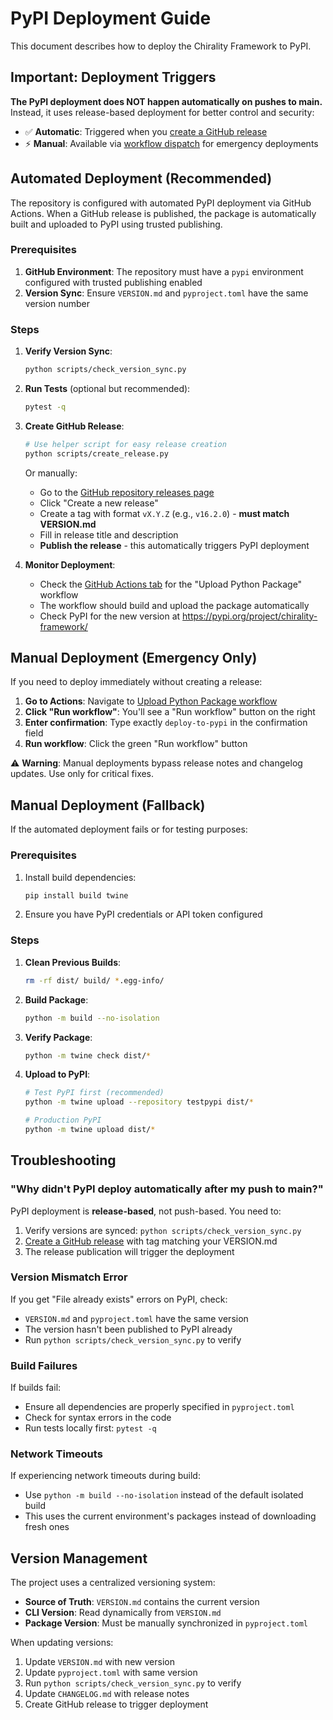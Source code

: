 # PyPI Deployment Guide

This document describes how to deploy the Chirality Framework to PyPI.

## Important: Deployment Triggers

**The PyPI deployment does NOT happen automatically on pushes to main.** Instead, it uses release-based deployment for better control and security:

- ✅ **Automatic**: Triggered when you [create a GitHub release](https://github.com/sgttomas/chirality-framework/releases/new)
- ⚡ **Manual**: Available via [workflow dispatch](https://github.com/sgttomas/chirality-framework/actions/workflows/python-publish.yml) for emergency deployments

## Automated Deployment (Recommended)

The repository is configured with automated PyPI deployment via GitHub Actions. When a GitHub release is published, the package is automatically built and uploaded to PyPI using trusted publishing.

### Prerequisites

1. **GitHub Environment**: The repository must have a `pypi` environment configured with trusted publishing enabled
2. **Version Sync**: Ensure `VERSION.md` and `pyproject.toml` have the same version number

### Steps

1. **Verify Version Sync**:
   ```bash
   python scripts/check_version_sync.py
   ```

2. **Run Tests** (optional but recommended):
   ```bash
   pytest -q
   ```

3. **Create GitHub Release**:
   ```bash
   # Use helper script for easy release creation
   python scripts/create_release.py
   ```
   
   Or manually:
   - Go to the [GitHub repository releases page](https://github.com/sgttomas/chirality-framework/releases/new)
   - Click "Create a new release"
   - Create a tag with format `vX.Y.Z` (e.g., `v16.2.0`) - **must match VERSION.md**
   - Fill in release title and description
   - **Publish the release** - this automatically triggers PyPI deployment

4. **Monitor Deployment**:
   - Check the [GitHub Actions tab](https://github.com/sgttomas/chirality-framework/actions/workflows/python-publish.yml) for the "Upload Python Package" workflow
   - The workflow should build and upload the package automatically
   - Check PyPI for the new version at https://pypi.org/project/chirality-framework/

## Manual Deployment (Emergency Only)

If you need to deploy immediately without creating a release:

1. **Go to Actions**: Navigate to [Upload Python Package workflow](https://github.com/sgttomas/chirality-framework/actions/workflows/python-publish.yml)
2. **Click "Run workflow"**: You'll see a "Run workflow" button on the right
3. **Enter confirmation**: Type exactly `deploy-to-pypi` in the confirmation field
4. **Run workflow**: Click the green "Run workflow" button

⚠️ **Warning**: Manual deployments bypass release notes and changelog updates. Use only for critical fixes.

## Manual Deployment (Fallback)

If the automated deployment fails or for testing purposes:

### Prerequisites

1. Install build dependencies:
   ```bash
   pip install build twine
   ```

2. Ensure you have PyPI credentials or API token configured

### Steps

1. **Clean Previous Builds**:
   ```bash
   rm -rf dist/ build/ *.egg-info/
   ```

2. **Build Package**:
   ```bash
   python -m build --no-isolation
   ```

3. **Verify Package**:
   ```bash
   python -m twine check dist/*
   ```

4. **Upload to PyPI**:
   ```bash
   # Test PyPI first (recommended)
   python -m twine upload --repository testpypi dist/*
   
   # Production PyPI
   python -m twine upload dist/*
   ```

## Troubleshooting

### "Why didn't PyPI deploy automatically after my push to main?"

PyPI deployment is **release-based**, not push-based. You need to:
1. Verify versions are synced: `python scripts/check_version_sync.py`
2. [Create a GitHub release](https://github.com/sgttomas/chirality-framework/releases/new) with tag matching your VERSION.md
3. The release publication will trigger the deployment

### Version Mismatch Error
If you get "File already exists" errors on PyPI, check:
- `VERSION.md` and `pyproject.toml` have the same version
- The version hasn't been published to PyPI already
- Run `python scripts/check_version_sync.py` to verify

### Build Failures
If builds fail:
- Ensure all dependencies are properly specified in `pyproject.toml`
- Check for syntax errors in the code
- Run tests locally first: `pytest -q`

### Network Timeouts
If experiencing network timeouts during build:
- Use `python -m build --no-isolation` instead of the default isolated build
- This uses the current environment's packages instead of downloading fresh ones

## Version Management

The project uses a centralized versioning system:
- **Source of Truth**: `VERSION.md` contains the current version
- **CLI Version**: Read dynamically from `VERSION.md`
- **Package Version**: Must be manually synchronized in `pyproject.toml`

When updating versions:
1. Update `VERSION.md` with new version
2. Update `pyproject.toml` with same version
3. Run `python scripts/check_version_sync.py` to verify
4. Update `CHANGELOG.md` with release notes
5. Create GitHub release to trigger deployment